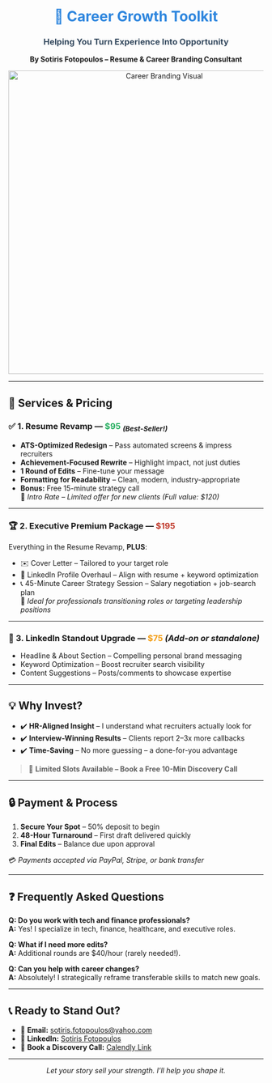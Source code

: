 <h1 align="center" style="color:#2e86de;">💼 Career Growth Toolkit</h1>
<h3 align="center" style="color:#34495e;">Helping You Turn Experience Into Opportunity</h3>
<p align="center"><b>By Sotiris Fotopoulos – Resume & Career Branding Consultant</b></p>

<p align="center">
  <img src="A06987C8-D621-4879-AFB9-594AB5384886.jpeg" alt="Career Branding Visual" width="600" />
</p>

---

## 🚀 Services & Pricing

### ✅ 1. Resume Revamp — <span style="color:#27ae60;">$95</span> <sub><i>(Best-Seller!)</i></sub>
- **ATS-Optimized Redesign** – Pass automated screens & impress recruiters  
- **Achievement-Focused Rewrite** – Highlight impact, not just duties  
- **1 Round of Edits** – Fine-tune your message  
- **Formatting for Readability** – Clean, modern, industry-appropriate  
- **Bonus:** Free 15-minute strategy call  
🔹 *Intro Rate – Limited offer for new clients (Full value: $120)*

---

### 🏆 2. Executive Premium Package — <span style="color:#c0392b;">$195</span>
Everything in the Resume Revamp, **PLUS**:  
- ✉️ Cover Letter – Tailored to your target role  
- 🔗 LinkedIn Profile Overhaul – Align with resume + keyword optimization  
- 📞 45-Minute Career Strategy Session – Salary negotiation + job-search plan  
🔹 *Ideal for professionals transitioning roles or targeting leadership positions*

---

### 🔗 3. LinkedIn Standout Upgrade — <span style="color:#f39c12;">$75</span> *(Add-on or standalone)*
- Headline & About Section – Compelling personal brand messaging  
- Keyword Optimization – Boost recruiter search visibility  
- Content Suggestions – Posts/comments to showcase expertise  

---

## 💡 Why Invest?
- ✔️ **HR-Aligned Insight** – I understand what recruiters actually look for  
- ✔️ **Interview-Winning Results** – Clients report 2–3x more callbacks  
- ✔️ **Time-Saving** – No more guessing – a done-for-you advantage  

> 🎯 **Limited Slots Available – Book a Free 10-Min Discovery Call**

---

## 🔒 Payment & Process

1. **Secure Your Spot** – 50% deposit to begin  
2. **48-Hour Turnaround** – First draft delivered quickly  
3. **Final Edits** – Balance due upon approval  

💳 *Payments accepted via PayPal, Stripe, or bank transfer*

---

## ❓ Frequently Asked Questions

**Q: Do you work with tech and finance professionals?**  
**A:** Yes! I specialize in tech, finance, healthcare, and executive roles.

**Q: What if I need more edits?**  
**A:** Additional rounds are $40/hour (rarely needed!).

**Q: Can you help with career changes?**  
**A:** Absolutely! I strategically reframe transferable skills to match new goals.

---

## 📞 Ready to Stand Out?

- 📧 **Email:** sotiris.fotopoulos@yahoo.com  
- 🔗 **LinkedIn:** [Sotiris Fotopoulos](https://www.linkedin.com/in/sotiris-fotopoulos/)  
- 📅 **Book a Discovery Call:** [Calendly Link](https://calendly.com/sotirios-fotopoulos-xkkm/request-for-services)

---

<p align="center"><i>Let your story sell your strength. I’ll help you shape it.</i></p>
